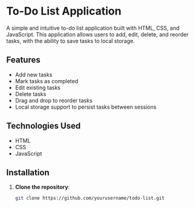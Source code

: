 # To-Do List Application

A simple and intuitive to-do list application built with HTML, CSS, and JavaScript. This application allows users to add, edit, delete, and reorder tasks, with the ability to save tasks to local storage.

## Features

- Add new tasks
- Mark tasks as completed
- Edit existing tasks
- Delete tasks
- Drag and drop to reorder tasks
- Local storage support to persist tasks between sessions

## Technologies Used

- HTML
- CSS
- JavaScript

## Installation

1. **Clone the repository**:
   ```bash
   git clone https://github.com/yourusername/todo-list.git
